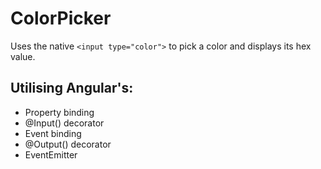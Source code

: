 # ColorPicker

Uses the native `<input type="color">` to pick a color and displays its hex value. 
## Utilising Angular's:
* Property binding
* @Input() decorator
* Event binding
* @Output() decorator
* EventEmitter



